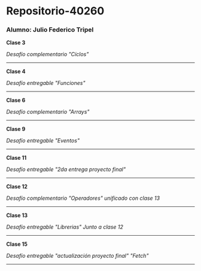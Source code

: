 # Repositorio-40260
### Alumno: Julio Federico Tripel

**Clase 3**

*Desafío complementario "Cíclos"*
_________________________________
**Clase 4**

*Desafío entregable "Funciones"*
_________________________________
**Clase 6**

*Desafío complementario "Arrays"*
_________________________________
**Clase 9**

*Desafío entregable "Eventos"*
_________________________________
**Clase 11**

*Desafío entregable "2da entrega proyecto final"*
_________________________________
**Clase 12**

*Desafío complementario "Operadores"*
*unificado con clase 13*
_________________________________
**Clase 13**

*Desafío entregable "Librerias"*
*Junto a clase 12*
_________________________________
**Clase 15**

*Desafío entregable "actualización proyecto final" "Fetch"*
_________________________________
